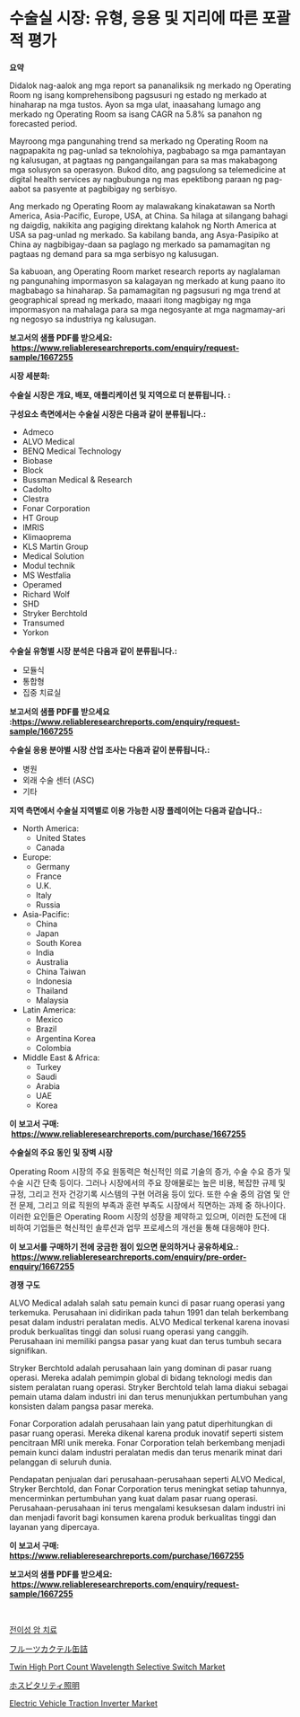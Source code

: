 <p><h1>수술실 시장: 유형, 응용 및 지리에 따른 포괄적 평가</h1></p><p><strong>요약</strong></p>
<p><p>Didalok nag-aalok ang mga report sa pananaliksik ng merkado ng Operating Room ng isang komprehensibong pagsusuri ng estado ng merkado at hinaharap na mga tustos. Ayon sa mga ulat, inaasahang lumago ang merkado ng Operating Room sa isang CAGR na 5.8% sa panahon ng forecasted period.</p><p>Mayroong mga pangunahing trend sa merkado ng Operating Room na nagpapakita ng pag-unlad sa teknolohiya, pagbabago sa mga pamantayan ng kalusugan, at pagtaas ng pangangailangan para sa mas makabagong mga solusyon sa operasyon. Bukod dito, ang pagsulong sa telemedicine at digital health services ay nagbubunga ng mas epektibong paraan ng pag-aabot sa pasyente at pagbibigay ng serbisyo.</p><p>Ang merkado ng Operating Room ay malawakang kinakatawan sa North America, Asia-Pacific, Europe, USA, at China. Sa hilaga at silangang bahagi ng daigdig, nakikita ang pagiging direktang kalahok ng North America at USA sa pag-unlad ng merkado. Sa kabilang banda, ang Asya-Pasipiko at China ay nagbibigay-daan sa paglago ng merkado sa pamamagitan ng pagtaas ng demand para sa mga serbisyo ng kalusugan.</p><p>Sa kabuoan, ang Operating Room market research reports ay naglalaman ng pangunahing impormasyon sa kalagayan ng merkado at kung paano ito magbabago sa hinaharap. Sa pamamagitan ng pagsusuri ng mga trend at geographical spread ng merkado, maaari itong magbigay ng mga impormasyon na mahalaga para sa mga negosyante at mga nagmamay-ari ng negosyo sa industriya ng kalusugan.</p></p>
<p><strong>보고서의 샘플 PDF를 받으세요: &nbsp;<a href="https://www.reliableresearchreports.com/enquiry/request-sample/1667255">https://www.reliableresearchreports.com/enquiry/request-sample/1667255</a></strong></p>
<p><strong>시장 세분화:</strong></p>
<p><strong> 수술실 시장은 개요, 배포, 애플리케이션 및 지역으로 더 분류됩니다. :</strong></p>
<p><strong>구성요소 측면에서는 수술실 시장은 다음과 같이 분류됩니다.:</strong></p>
<p><ul><li>Admeco</li><li>ALVO Medical</li><li>BENQ Medical Technology</li><li>Biobase</li><li>Block</li><li>Bussman Medical & Research</li><li>Cadolto</li><li>Clestra</li><li>Fonar Corporation</li><li>HT Group</li><li>IMRIS</li><li>Klimaoprema</li><li>KLS Martin Group</li><li>Medical Solution</li><li>Modul technik</li><li>MS Westfalia</li><li>Operamed</li><li>Richard Wolf</li><li>SHD</li><li>Stryker Berchtold</li><li>Transumed</li><li>Yorkon</li></ul></p>
<p><strong> 수술실 유형별 시장 분석은 다음과 같이 분류됩니다.:</strong></p>
<p><ul><li>모듈식</li><li>통합형</li><li>집중 치료실</li></ul></p>
<p><strong>보고서의 샘플 PDF를 받으세요 :<a href="https://www.reliableresearchreports.com/enquiry/request-sample/1667255">https://www.reliableresearchreports.com/enquiry/request-sample/1667255</a></strong></p>
<p><strong> 수술실 응용 분야별 시장 산업 조사는 다음과 같이 분류됩니다.:</strong></p>
<p><ul><li>병원</li><li>외래 수술 센터 (ASC)</li><li>기타</li></ul></p>
<p><strong>지역 측면에서 수술실 지역별로 이용 가능한 시장 플레이어는 다음과 같습니다.:</strong></p>
<p><ul>
    <li>
        North America:
        <ul>
            <li>United States</li>
            <li>Canada</li>
        </ul>
    </li>
    <li>
        Europe:
        <ul>
            <li>Germany</li>
            <li>France</li>
            <li>U.K.</li>
            <li>Italy</li>
            <li>Russia</li>
        </ul>
    </li>
    <li>
        Asia-Pacific:
        <ul>
            <li>China</li>
            <li>Japan</li>
            <li>South Korea</li>
            <li>India</li>
            <li>Australia</li>
            <li>China Taiwan</li>
            <li>Indonesia</li>
            <li>Thailand</li>
            <li>Malaysia</li>
        </ul>
    </li>
    <li>
        Latin America:
        <ul>
            <li>Mexico</li>
            <li>Brazil</li>
            <li>Argentina Korea</li>
            <li>Colombia</li>
        </ul>
    </li>
    <li>
        Middle East & Africa:
        <ul>
            <li>Turkey</li>
            <li>Saudi</li>
            <li>Arabia</li>
            <li>UAE</li>
            <li>Korea</li>
        </ul>
    </li>
    </ul></p>
<p><strong>이 보고서 구매: &nbsp;<a href="https://www.reliableresearchreports.com/purchase/1667255">https://www.reliableresearchreports.com/purchase/1667255</a></strong></p>
<p><strong>수술실의 주요 동인 및 장벽 시장</strong></p>
<p><p>Operating Room 시장의 주요 원동력은 혁신적인 의료 기술의 증가, 수술 수요 증가 및 수술 시간 단축 등이다. 그러나 시장에서의 주요 장애물로는 높은 비용, 복잡한 규제 및 규정, 그리고 전자 건강기록 시스템의 구현 어려움 등이 있다. 또한 수술 중의 감염 및 안전 문제, 그리고 의료 직원의 부족과 훈련 부족도 시장에서 직면하는 과제 중 하나이다. 이러한 요인들은 Operating Room 시장의 성장을 제약하고 있으며, 이러한 도전에 대비하여 기업들은 혁신적인 솔루션과 업무 프로세스의 개선을 통해 대응해야 한다.</p></p>
<p><strong>이 보고서를 구매하기 전에 궁금한 점이 있으면 문의하거나 공유하세요.: &nbsp;<a href="https://www.reliableresearchreports.com/enquiry/pre-order-enquiry/1667255">https://www.reliableresearchreports.com/enquiry/pre-order-enquiry/1667255</a></strong></p>
<p><strong>경쟁 구도</strong></p>
<p><p>ALVO Medical adalah salah satu pemain kunci di pasar ruang operasi yang terkemuka. Perusahaan ini didirikan pada tahun 1991 dan telah berkembang pesat dalam industri peralatan medis. ALVO Medical terkenal karena inovasi produk berkualitas tinggi dan solusi ruang operasi yang canggih. Perusahaan ini memiliki pangsa pasar yang kuat dan terus tumbuh secara signifikan.</p><p>Stryker Berchtold adalah perusahaan lain yang dominan di pasar ruang operasi. Mereka adalah pemimpin global di bidang teknologi medis dan sistem peralatan ruang operasi. Stryker Berchtold telah lama diakui sebagai pemain utama dalam industri ini dan terus menunjukkan pertumbuhan yang konsisten dalam pangsa pasar mereka.</p><p>Fonar Corporation adalah perusahaan lain yang patut diperhitungkan di pasar ruang operasi. Mereka dikenal karena produk inovatif seperti sistem pencitraan MRI unik mereka. Fonar Corporation telah berkembang menjadi pemain kunci dalam industri peralatan medis dan terus menarik minat dari pelanggan di seluruh dunia.</p><p>Pendapatan penjualan dari perusahaan-perusahaan seperti ALVO Medical, Stryker Berchtold, dan Fonar Corporation terus meningkat setiap tahunnya, mencerminkan pertumbuhan yang kuat dalam pasar ruang operasi. Perusahaan-perusahaan ini terus mengalami kesuksesan dalam industri ini dan menjadi favorit bagi konsumen karena produk berkualitas tinggi dan layanan yang dipercaya.</p></p>
<p><strong>이 보고서 구매: &nbsp; <a href="https://www.reliableresearchreports.com/purchase/1667255">https://www.reliableresearchreports.com/purchase/1667255</a></strong></p>
<p><strong>보고서의 샘플 PDF를 받으세요: &nbsp;<a href="https://www.reliableresearchreports.com/enquiry/request-sample/1667255">https://www.reliableresearchreports.com/enquiry/request-sample/1667255</a></strong><strong></strong></p>
<p>&nbsp;</p>
<p><p><a href="https://github.com/LanceOlsotn8978/Market-Research-Report-List-1/blob/main/304984614492.md">전이성 암 치료</a></p><p><a href="https://medium.com/@aurelianghideanu2022/%E3%83%95%E3%83%AB%E3%83%BC%E3%83%84%E3%82%AB%E3%82%AF%E3%83%86%E3%83%AB%E3%81%AE%E7%BC%B6%E8%A9%B0%E5%B8%82%E5%A0%B4%E3%83%88%E3%83%AC%E3%83%B3%E3%83%89%E3%81%A8%E5%B8%82%E5%A0%B4%E5%88%86%E6%9E%90%E3%81%AF-2024%E5%B9%B4%E3%81%8B%E3%82%892031%E5%B9%B4%E3%81%BE%E3%81%A7%E3%81%AE%E6%9C%9F%E9%96%93%E3%81%AB%E4%BA%88%E6%B8%AC%E3%81%95%E3%82%8C%E3%81%A6%E3%81%84%E3%81%BE%E3%81%99-eb26f9b03013">フルーツカクテル缶詰</a></p><p><a href="https://github.com/gulaimolin/Market-Research-Report-List-3/blob/main/twin-high-port-count-wavelength-selective-switch-market.md">Twin High Port Count Wavelength Selective Switch Market</a></p><p><a href="https://medium.com/@johneahan44556754/%E3%83%9B%E3%82%B9%E3%83%94%E3%82%BF%E3%83%AA%E3%83%86%E3%82%A3%E3%83%A9%E3%82%A4%E3%83%86%E3%82%A3%E3%83%B3%E3%82%B0%E5%B8%82%E5%A0%B4%E3%81%AE%E5%88%86%E6%9E%90-%E3%82%B0%E3%83%AD%E3%83%BC%E3%83%90%E3%83%AB%E7%94%A3%E6%A5%AD%E3%81%AE%E8%A6%8B%E9%80%9A%E3%81%97%E3%81%A8%E4%BA%88%E6%B8%AC-2024%E5%B9%B4%E3%81%8B%E3%82%892031%E5%B9%B4-feeaa91893fd">ホスピタリティ照明</a></p><p><a href="https://github.com/RoccoManning/Market-Research-Report-List-4/blob/main/electric-vehicle-traction-inverter-market.md">Electric Vehicle Traction Inverter Market</a></p></p>